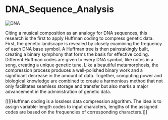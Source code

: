 # DNA_Sequence_Analysis


![DNA](https://github.com/shivanshinigam/DNA_Sequence_Analysis/assets/130684919/0ec6bdc5-6617-4d63-902d-34ee75b2c48d)


Citing a musical composition as an analogy for DNA sequences, this research is the first to apply Huffman coding to compress genetic data. First, the genetic landscape is revealed by closely examining the frequency of each DNA base symbol. A Huffman tree is then painstakingly built, creating a binary symphony that forms the basis for effective coding. Different Huffman codes are given to every DNA symbol, like notes in a song, creating a unique genetic tune. Like a beautiful metamorphosis, the compression process produces a well-polished binary work and a significant decrease in the amount of data. Together, computing power and biological knowledge are combined to create a harmonious method that not only facilitates seamless storage and transfer but also marks a major advancement in the administration of genetic data.

[[[[Huffman coding is a lossless data compression algorithm. The idea is to assign variable-length codes to input characters, lengths of the assigned codes are based on the frequencies of corresponding characters.]]]
